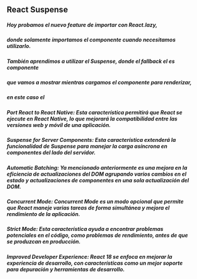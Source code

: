 ## React Suspense

##### Hoy probamos el nuevo feature de importar con React.lazy,
##### donde solamente importamos el componente cuando necesitamos utilizarlo.
##### También aprendimos a utilizar el Suspense, donde el fallback el es componente
##### que vamos a mostrar mientras cargamos el componente para renderizar,
##### en este caso el <Main>

##### Port React to React Native: Esta característica permitirá que React se ejecute en React Native, lo que mejorará la compatibilidad entre las versiones web y móvil de una aplicación.

##### Suspense for Server Components: Esta característica extenderá la funcionalidad de Suspense para manejar la carga asíncrona en componentes del lado del servidor.

##### Automatic Batching: Ya mencionado anteriormente es una mejora en la eficiencia de actualizaciones del DOM agrupando varios cambios en el estado y actualizaciones de componentes en una sola actualización del DOM.


##### Concurrent Mode: Concurrent Mode es un modo opcional que permite que React maneje varias tareas de forma simultánea y mejora el rendimiento de la aplicación.

##### Strict Mode: Esta característica ayuda a encontrar problemas potenciales en el código, como problemas de rendimiento, antes de que se produzcan en producción.

##### Improved Developer Experience: React 18 se enfoca en mejorar la experiencia de desarrollo, con características como un mejor soporte para depuración y herramientas de desarrollo.